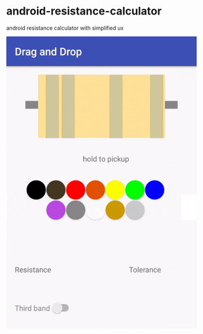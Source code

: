 # android-resistance-calculator
android resistance calculator with simplified ux

![demo](demo/ready-demo.gif)
